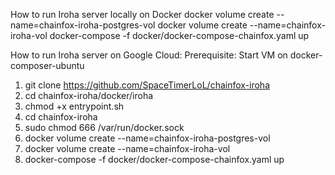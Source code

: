 How to run Iroha server locally on Docker
docker volume create --name=chainfox-iroha-postgres-vol
docker volume create --name=chainfox-iroha-vol
docker-compose -f docker/docker-compose-chainfox.yaml up

How to run Iroha server on Google Cloud:
Prerequisite: Start VM on docker-composer-ubuntu
1.	git clone https://github.com/SpaceTimerLoL/chainfox-iroha
2.	cd chainfox-iroha/docker/iroha
3.	chmod +x entrypoint.sh
4.	cd chainfox-iroha
5.	sudo chmod 666 /var/run/docker.sock
6.	docker volume create --name=chainfox-iroha-postgres-vol
7.	docker volume create --name=chainfox-iroha-vol
8.	docker-compose -f docker/docker-compose-chainfox.yaml up



